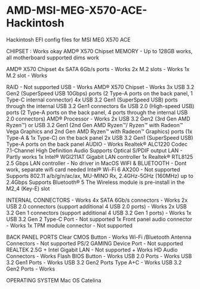 # AMD-MSI-MEG-X570-ACE-Hackintosh
Hackintosh EFI config files for MSI MEG X570 ACE

CHIPSET : Works okay
AMD® X570 Chipset
MEMORY - Up to 128GB works, all motherboard supported dims work

AMD® X570 Chipset
	4x SATA 6Gb/s ports - Works
	2x M.2 slots - Works
	1x M.2 slot - Works

RAID - Not supported
USB - Works
AMD® X570 Chipset - Works
	3x USB 3.2 Gen2 (SuperSpeed USB 10Gbps) ports (2 Type-A ports on the back panel, 1 Type-C internal connector)
	4x USB 3.2 Gen1 (SuperSpeed USB) ports through the internal USB 3.2 Gen1 connectors
	6x USB 2.0 (High-speed USB) ports (2 Type-A ports on the back panel, 4 ports through the internal USB 2.0 connectors)
AMD® Processor - Works
	2x USB 3.2 Gen2 (3rd Gen AMD Ryzen™) or USB 3.2 Gen1 (2nd Gen AMD Ryzen™/ Ryzen™ with Radeon™ Vega Graphics and 2nd Gen AMD Ryzen™ with Radeon™ Graphics) ports (1x Type-A & 1x Type-C) on the back panel
	2x USB 3.2 Gen1 (SuperSpeed USB) Type-A ports on the back panel
AUDIO - Works 
Realtek® ALC1220 Codec
	7.1-Channel High Definition Audio
	Supports Optical S/PDIF output
LAN - Partly works
	1x Intel® WGI211AT Gigabit LAN controller
	1x Realtek® RTL8125 2.5 Gbps LAN controller - No driver in MacOS
WIFI & BLUETOOTH - Dont work, separate wifi card needed
Intel® Wi-Fi 6 AX200 - Not supported
	Supports 802.11 a/b/g/n/ac/ax, MU-MINO Rx, 2.4GHz-5GHz (160MHz) up to 2.4Gbps
	Supports Bluetooth® 5
	The Wireless module is pre-install in the M2_4 (Key-E) slot

INTERNAL CONNECTORS - Works
	4x SATA 6Gb/s connectors - Works
	2x USB 2.0 connectors (support additional 4 USB 2.0 ports) - Works
	2x USB 3.2 Gen 1 connectors (support additional 4 USB 3.2 Gen 1 ports) - Works
	1x USB 3.2 Gen 2 Type-C Port - Not supported
	1x Front panel audio connector - Works
	1x TPM module connector - Not supported 







BACK PANEL PORTS
Clear CMOS Button - Works
Wi-Fi /Bluetooth Antenna Connectors - Not supported 
PS/2 GAMING Device Port - Not supported
REALTEK 2.5G + Intel Gigabit LAN - Not supported + Works
HD Audio Connectors - Works
Flash BIOS Button - Works
USB 2.0 Ports - Works
USB 3.2 Gen1 Ports - Works
USB 3.2 Gen2 Ports Type A+C - Works
USB 3.2 Gen2 Ports  - Works


OPERATING SYSTEM
Mac OS Catelina
